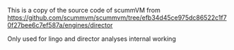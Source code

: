This is a copy of the source code of scummVM from
https://github.com/scummvm/scummvm/tree/efb34d45ce975dc86522c1f70f27bee6c7ef587a/engines/director

Only used for lingo and director analyses internal working